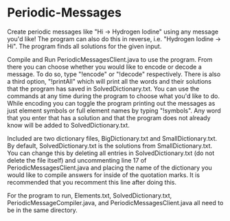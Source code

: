 # Periodic-Messages
Create periodic messages like "Hi -> Hydrogen Iodine" using any message you'd like!
The program can also do this in reverse, i.e. "Hydrogen Iodine -> Hi".
The program finds all solutions for the given input.

Compile and Run PeriodicMessagesClient.java to use the program. From there you can choose
whether you would like to encode or decode a message. To do so, type "!encode" or "!decode"
respectively. There is also a third option, "!printAll" which will print all
the words and their solutions that the program has saved in SolvedDictionary.txt.
You can use the commands at any time during the program to choose what you'd like
to do. While encoding you can toggle the program printing out the messages as just
element symbols or full element names by typing "!symbols". Any word that you enter
that has a solution and that the program does not already know will be added to
SolvedDictionary.txt.

Included are two dictionary files, BigDictionary.txt and SmallDictionary.txt.
By default, SolvedDictionary.txt is the solutions from SmallDictionary.txt. You
can change this by deleting all entries in SolvedDictionary.txt (do not delete
the file itself) and uncommenting line 17 of PeriodicMessagesClient.java and
placing the name of the dictionary you would like to compile answers for
inside of the quotation marks. It is recommended that you recomment this
line after doing this.

For the program to run, Elements.txt, SolvedDictionary.txt, PeriodicMessageCompiler.java,
and PeriodicMessagesClient.java all need to be in the same directory.


